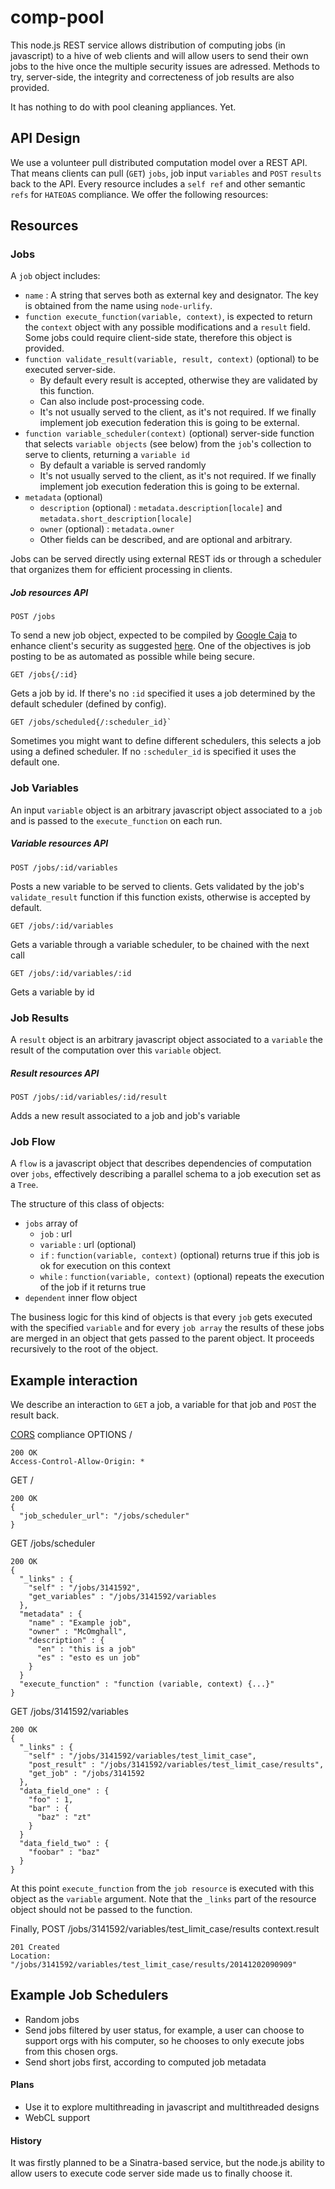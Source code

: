 comp-pool
=========

This node.js REST service allows distribution of computing jobs (in javascript) to a hive of web clients and will allow users to send their own jobs to the hive once the multiple security issues are adressed. Methods to try, server-side, the integrity and correcteness of job results are also provided.

It has nothing to do with pool cleaning appliances. Yet.

API Design
-------------
We use a volunteer pull distributed computation model over a REST API. That means clients can pull (`GET`) `jobs`, job input `variables` and `POST` `results` back to the API. Every resource includes a `self ref` and other semantic `refs` for `HATEOAS` compliance. We offer the following resources:

## Resources ##

### Jobs ###
A `job` object includes:
* `name` : A string that serves both as external key and designator. The key is obtained from the name using `node-urlify`.
* `function execute_function(variable, context)`, is expected to return the `context`  object with any possible modifications and a `result` field. Some jobs could require client-side state, therefore this object is provided.
* `function validate_result(variable, result, context)` (optional) to be executed server-side. 
  * By default every result is accepted, otherwise they are validated by this function. 
  * Can also include post-processing code.
  * It's not usually served to the client, as it's not required. If we finally implement job execution federation this is going to be external.
* `function variable_scheduler(context)` (optional) server-side function that selects `variable objects` (see below) from the `job`'s collection to serve to clients, returning a `variable id`
  * By default a variable is served randomly 
  * It's not usually served to the client, as it's not required. If we finally implement job execution federation this is going to be external.
* `metadata` (optional)
  * `description` (optional) : `metadata.description[locale]` and `metadata.short_description[locale]`
  * `owner` (optional) : `metadata.owner`
  * Other fields can be described, and are optional and arbitrary.

Jobs can be served directly using external REST ids or through a scheduler that organizes them for efficient processing in clients.

##### Job resources API #####

    POST /jobs
To send a new job object, expected to be compiled by [Google Caja](https://developers.google.com/caja/) to enhance client's security as suggested [here](http://stackoverflow.com/questions/23758472/closing-access-to-global-variables-javascript). One of the objectives is job posting to be as automated as possible while being secure.

    GET /jobs{/:id}
Gets a job by id. If there's no `:id` specified it uses a job determined by the default scheduler (defined by config).

    GET /jobs/scheduled{/:scheduler_id}`
Sometimes you might want to define different schedulers, this selects a job using a defined scheduler. If no `:scheduler_id` is specified it uses the default one.

### Job Variables ###
An input `variable` object is an arbitrary javascript object associated to a `job` and is passed to the `execute_function` on each run.

##### Variable resources API #####

    POST /jobs/:id/variables
Posts a new variable to be served to clients. Gets validated by the job's `validate_result` function if this function exists, otherwise is accepted by default.

    GET /jobs/:id/variables
Gets a variable through a variable scheduler, to be chained with the next call

    GET /jobs/:id/variables/:id
Gets a variable by id

### Job Results ###
A `result` object is an arbitrary javascript object associated to a `variable` the result of the computation over this `variable` object.

##### Result resources API #####

    POST /jobs/:id/variables/:id/result
Adds a new result associated to a job and job's variable

### Job Flow ###
A `flow` is a javascript object that describes dependencies of computation over `jobs`, effectively describing a parallel schema to a job execution set as a `Tree`. 

The structure of this class of objects:
* `jobs` array of
  * `job` : url
  * `variable` : url (optional)
  * `if` : `function(variable, context)` (optional) returns true if this job is ok for execution on this context
  * `while` : `function(variable, context)` (optional) repeats the execution of the job if it returns true
* `dependent` inner flow object

The business logic for this kind of objects is that every `job` gets executed with the specified `variable` and for every `job array` the results of these jobs are merged in an object that gets passed to the parent object. It proceeds recursively to the root of the object.


## Example interaction ##

We describe an interaction to `GET` a job, a variable for that job and `POST` the result back.

[CORS](http://en.wikipedia.org/wiki/Cross-origin_resource_sharing) compliance 
OPTIONS /

    200 OK
    Access-Control-Allow-Origin: *
GET /

    200 OK
    {
      "job_scheduler_url": "/jobs/scheduler"
    }
GET /jobs/scheduler

    200 OK
    {
      "_links" : {
        "self" : "/jobs/3141592",
        "get_variables" : "/jobs/3141592/variables
      },
      "metadata" : {
        "name" : "Example job",
        "owner" : "McOmghall",
        "description" : {
          "en" : "this is a job"
          "es" : "esto es un job"
        }
      }
      "execute_function" : "function (variable, context) {...}"
    }
 
 GET /jobs/3141592/variables

    200 OK
    {
      "_links" : {
        "self" : "/jobs/3141592/variables/test_limit_case",
        "post_result" : "/jobs/3141592/variables/test_limit_case/results",
        "get_job" : "/jobs/3141592
      },
      "data_field_one" : {
        "foo" : 1,
        "bar" : {
          "baz" : "zt"
        }
      }
      "data_field_two" : {
        "foobar" : "baz"
      }
    }

At this point `execute_function` from the `job resource` is executed with this object as the `variable` argument.
Note that the `_links` part of the resource object should not be passed to the function.

Finally, POST /jobs/3141592/variables/test_limit_case/results context.result

    201 Created
    Location: "/jobs/3141592/variables/test_limit_case/results/20141202090909"

Example Job Schedulers
----------------------

* Random jobs
* Send jobs filtered by user status, for example, a user can choose to support orgs with his computer, so he chooses to only execute jobs from this chosen orgs.
* Send short jobs first, according to computed job metadata

#### Plans ####

* Use it to explore multithreading in javascript and multithreaded designs
* WebCL support

#### History ####

It was firstly planned to be a Sinatra-based service, but the node.js ability to allow users to execute code server side made us to finally choose it.

